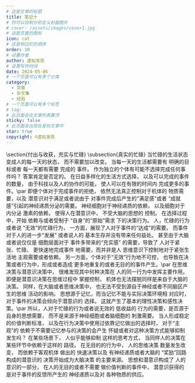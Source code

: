 ```yaml
---
# 这是文章的标题
title: 笔记十
# 你可以自制分析定义封面图片
# cover: /assets/images/cover1.jpg
# 这是页面的图标
icon: cat
# 这是侧边栏的顺序
order: 10
# 设置作者
author: 虚拟发现
# 设置写作时间
date: 2024-05-06
# 一个页面可以有多个分类
category:
  - 文章
  - 杂文集
  - 经验
# 一个页面可以有多个标签
# tag:
# 此页面会在文章列表置顶
sticky: false
# 此页面会出现在星标文章中
star: true
copyright: ©虚拟发现
---
```


<!-- more -->

\section{付出与收获，充实与忙碌}
\subsection{真实的忙碌}
当忙碌的生活状态变成人的每一天的状态，
而不需要加以改变。
当每一天的生活都需要有
明确的目标或者
每一天都有需要
完成的
事件。
作为独立的个体有可能不选择完成任何事件吗？
答案肯定是否定的。
在日益多样化的生活方式选择，
以及可以完成的事件的数量，
由于科技以及人的协作的可能，
使人可以在有限的时间内
完成更多的事件。\par 
即便个体对于完成事件的拒绝，
依然无法真正控制对于机体的
物质需要，以及
潜意识对于满足或者说由于
对事件完成后产生的“满足感”或者
“成就感”引起的神经递质分泌的需要。
神经细胞对于神经递质的依赖，
以及细胞对于内分泌
激素的依赖，
使得人在潜意识中，
不受大脑的思想的
控制。
在选择过程中，开始
依赖与或者受制于
“自身”的“原始”需求
下的决策行为。
人，忙碌的行为或者说
“无效”的忙碌行为，
一方面，展现了人对于事件的“达成”的需要。
而事件对于人的进一步“发展”
或者说人的
基本生存并没有带来任何益处。
甚至由于大脑或者说仅仅是
细胞层面对于
事件多带来的“充实感”
的需要，导致了
人对于紧张、忙碌、
更快速地完成事件
地需要，而并非是人
思维意识下控制地对于紧张生活地
主观需要或者依赖。
另一方面，个体对于“无效”行为地不可控，
也导致在决策或者行为中，形成或者造成
更多地重复的或者无目的的事件产生。\par 
在思维决策与潜意识决策中，
很难发现其中何种决策在
人的同一行为中发挥主要作用。
即便是潜意识决策在思维过程中
掌握控制，
机体也无法摆脱同样是来自于大脑的决策。
同样，在大脑或者思维决策中，
也无法不受到源自于神经或者不同脑区产生的思维
活动的影响。
思想源于记忆，而当记忆不能与实际决策环境相
对应时，对于事件的决策会倾向于潜意识的
选择。
这就产生了基本的理性决策和感性决策。\par 
所以，人对于忙碌的行为或者说无效的
低收益的
行为的需要，是否源于自身的思想需要，
而不是来源于神经细胞或者脑细胞的
刺激需要。
当人形成稳定的价值判断标准，
以及在行为决策中使用过依靠记忆做出的选择时，
对于“主观”的
依赖于不需要记忆参与的决策的会产生
怀疑或者对这种决策方式能够抑制发生吗？
在某些场景下，
人似乎能够抑制
这样的思考方式，
当同样人的决策在某些环节中依赖于这样的
路径。
在无目的的行为中，
人的思维决策
数量发生改变，
而依赖于客观机体
做出的
快速决策以及
有神经递质或者大脑的
“奖励”回路构成的潜意识的
决策开始成为大脑决策
的主要来源。
思想和潜意识构成了
人的意识的一部分，
在人的无目的或者不需要
做价值判断的事件中，
潜意识获得的
是对于事件的反馈所产生的
神经递质以及对
各种物质的供应。



































































































